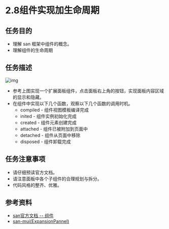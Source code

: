 # 2.8组件实现加生命周期

## 任务目的
* 理解 san 框架中组件的概念。
* 理解组件的生命周期

## 任务描述

![img](https://eopa.bdstatic.com/ife%2Fpanel.png)

* 参考上图实现一个扩展面板组件，点击面板右上角的按钮，实现面板内容区域的显示和隐藏。
* 在组件中实现以下几个函数，观察以下几个函数的调用时机。
  * compiled - 组件视图模板编译完成
  * inited - 组件实例初始化完成
  * created - 组件元素创建完成
  * attached - 组件已被附加到页面中
  * detached - 组件从页面中移除
  * disposed - 组件卸载完成

## 任务注意事项
* 请仔细预读官方文档。
* 请注意面板中各个子组件的合理规划与拆分。
* 代码风格的整齐、优雅。

## 参考资料
* [san官方文档 -- 组件](https://baidu.github.io/san/tutorial/component/)
* [san-mui(ExpansionPannel)](https://ecomfe.github.io/san-mui/#/components/ExpansionPanel)